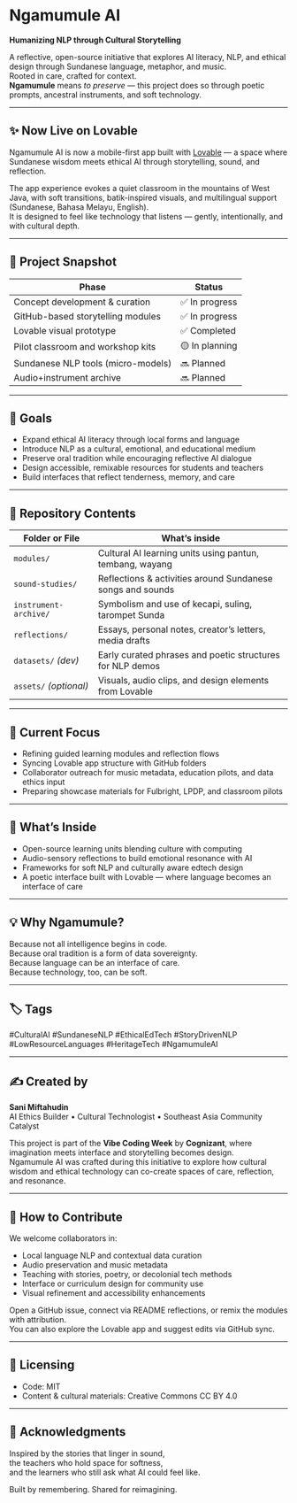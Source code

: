 # Ngamumule AI  
**Humanizing NLP through Cultural Storytelling**

A reflective, open-source initiative that explores AI literacy, NLP, and ethical design through Sundanese language, metaphor, and music.  
Rooted in care, crafted for context.  
**Ngamumule** means *to preserve* — this project does so through poetic prompts, ancestral instruments, and soft technology.

---

## ✨ Now Live on Lovable  
Ngamumule AI is now a mobile-first app built with [Lovable](https://lovable.dev/projects/71dc15e8-a05f-4902-929f-0279ad830e67) — a space where Sundanese wisdom meets ethical AI through storytelling, sound, and reflection.

The app experience evokes a quiet classroom in the mountains of West Java, with soft transitions, batik-inspired visuals, and multilingual support (Sundanese, Bahasa Melayu, English).  
It is designed to feel like technology that listens — gently, intentionally, and with cultural depth.

---

## 🌿 Project Snapshot  
| Phase                                | Status        |
|-------------------------------------|---------------|
| Concept development & curation      | ✅ In progress |
| GitHub-based storytelling modules   | ✅ In progress |
| Lovable visual prototype            | ✅ Completed   |
| Pilot classroom and workshop kits   | 🟡 In planning |
| Sundanese NLP tools (micro-models)  | 🔜 Planned     |
| Audio+instrument archive            | 🔜 Planned     |

---

## 🎯 Goals  
- Expand ethical AI literacy through local forms and language  
- Introduce NLP as a cultural, emotional, and educational medium  
- Preserve oral tradition while encouraging reflective AI dialogue  
- Design accessible, remixable resources for students and teachers  
- Build interfaces that reflect tenderness, memory, and care  

---

## 📁 Repository Contents  
| Folder or File       | What’s inside                                              |
|----------------------|------------------------------------------------------------|
| `modules/`           | Cultural AI learning units using pantun, tembang, wayang   |
| `sound-studies/`     | Reflections & activities around Sundanese songs and sounds |
| `instrument-archive/`| Symbolism and use of kecapi, suling, tarompet Sunda        |
| `reflections/`       | Essays, personal notes, creator’s letters, media drafts    |
| `datasets/` *(dev)*  | Early curated phrases and poetic structures for NLP demos  |
| `assets/` *(optional)*| Visuals, audio clips, and design elements from Lovable    |

---

## 🔧 Current Focus  
- Refining guided learning modules and reflection flows  
- Syncing Lovable app structure with GitHub folders  
- Collaborator outreach for music metadata, education pilots, and data ethics input  
- Preparing showcase materials for Fulbright, LPDP, and classroom pilots

---

## 🌸 What’s Inside  
- Open-source learning units blending culture with computing  
- Audio-sensory reflections to build emotional resonance with AI  
- Frameworks for soft NLP and culturally aware edtech design  
- A poetic interface built with Lovable — where language becomes an interface of care

---

## 💡 Why Ngamumule?  
Because not all intelligence begins in code.  
Because oral tradition is a form of data sovereignty.  
Because language can be an interface of care.  
Because technology, too, can be soft.

---

## 🏷️ Tags  
#CulturalAI #SundaneseNLP #EthicalEdTech #StoryDrivenNLP #LowResourceLanguages #HeritageTech #NgamumuleAI

---

## ✍️ Created by  
**Sani Miftahudin**  
AI Ethics Builder • Cultural Technologist • Southeast Asia Community Catalyst  

This project is part of the **Vibe Coding Week** by **Cognizant**, where imagination meets interface and storytelling becomes design.  
Ngamumule AI was crafted during this initiative to explore how cultural wisdom and ethical technology can co-create spaces of care, reflection, and resonance.

---

## 🤝 How to Contribute  
We welcome collaborators in:
- Local language NLP and contextual data curation  
- Audio preservation and music metadata  
- Teaching with stories, poetry, or decolonial tech methods  
- Interface or curriculum design for community use  
- Visual refinement and accessibility enhancements

Open a GitHub issue, connect via README reflections, or remix the modules with attribution.  
You can also explore the Lovable app and suggest edits via GitHub sync.

---

## 📜 Licensing  
- Code: MIT  
- Content & cultural materials: Creative Commons CC BY 4.0

---

## 🌺 Acknowledgments  
Inspired by the stories that linger in sound,  
the teachers who hold space for softness,  
and the learners who still ask what AI could feel like.

Built by remembering. Shared for reimagining.
